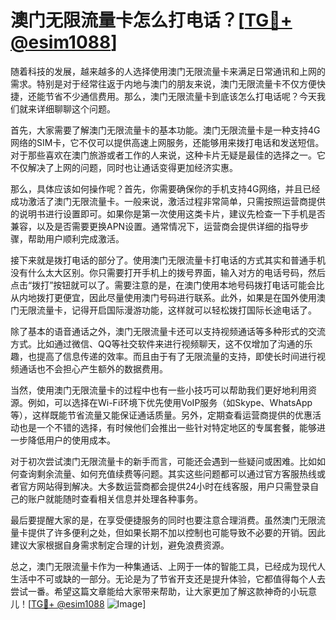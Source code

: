 # 澳门无限流量卡怎么打电话？[[TG💪+ @esim1088](https://t.me/s/esim1088)]

随着科技的发展，越来越多的人选择使用澳门无限流量卡来满足日常通讯和上网的需求。特别是对于经常往返于内地与澳门的朋友来说，澳门无限流量卡不仅方便快捷，还能节省不少通信费用。那么，澳门无限流量卡到底该怎么打电话呢？今天我们就来详细聊聊这个问题。

首先，大家需要了解澳门无限流量卡的基本功能。澳门无限流量卡是一种支持4G网络的SIM卡，它不仅可以提供高速上网服务，还能够用来拨打电话和发送短信。对于那些喜欢在澳门旅游或者工作的人来说，这种卡片无疑是最佳的选择之一。它不仅解决了上网的问题，同时也让通话变得更加经济实惠。

那么，具体应该如何操作呢？首先，你需要确保你的手机支持4G网络，并且已经成功激活了澳门无限流量卡。一般来说，激活过程非常简单，只需按照运营商提供的说明书进行设置即可。如果你是第一次使用这类卡片，建议先检查一下手机是否兼容，以及是否需要更换APN设置。通常情况下，运营商会提供详细的指导步骤，帮助用户顺利完成激活。

接下来就是拨打电话的部分了。使用澳门无限流量卡打电话的方式其实和普通手机没有什么太大区别。你只需要打开手机上的拨号界面，输入对方的电话号码，然后点击“拨打”按钮就可以了。需要注意的是，在澳门使用本地号码拨打电话可能会比从内地拨打更便宜，因此尽量使用澳门号码进行联系。此外，如果是在国外使用澳门无限流量卡，记得开启国际漫游功能，这样就可以轻松拨打国际长途电话了。

除了基本的语音通话之外，澳门无限流量卡还可以支持视频通话等多种形式的交流方式。比如通过微信、QQ等社交软件来进行视频聊天，这不仅增加了沟通的乐趣，也提高了信息传递的效率。而且由于有了无限流量的支持，即使长时间进行视频通话也不会担心产生额外的数据费用。

当然，使用澳门无限流量卡的过程中也有一些小技巧可以帮助我们更好地利用资源。例如，可以选择在Wi-Fi环境下优先使用VoIP服务（如Skype、WhatsApp等），这样既能节省流量又能保证通话质量。另外，定期查看运营商提供的优惠活动也是一个不错的选择，有时候他们会推出一些针对特定地区的专属套餐，能够进一步降低用户的使用成本。

对于初次尝试澳门无限流量卡的新手而言，可能还会遇到一些疑问或困难。比如如何查询剩余流量、如何充值续费等问题。其实这些问题都可以通过官方客服热线或者官方网站得到解决。大多数运营商都会提供24小时在线客服，用户只需登录自己的账户就能随时查看相关信息并处理各种事务。

最后要提醒大家的是，在享受便捷服务的同时也要注意合理消费。虽然澳门无限流量卡提供了许多便利之处，但如果长期不加以控制也可能导致不必要的开销。因此建议大家根据自身需求制定合理的计划，避免浪费资源。

总之，澳门无限流量卡作为一种集通话、上网于一体的智能工具，已经成为现代人生活中不可或缺的一部分。无论是为了节省开支还是提升体验，它都值得每个人去尝试一番。希望这篇文章能给大家带来帮助，让大家更加了解这款神奇的小玩意儿！[[TG💪+ @esim1088](https://t.me/s/esim1088) ![Image](https://i.postimg.cc/4NQfJmqS/Snipaste-2025-05-13-00-14-12.png)]